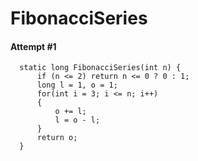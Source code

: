 # FibonacciSeries

#### Attempt #1
```
  static long FibonacciSeries(int n) {    
      if (n <= 2) return n <= 0 ? 0 : 1;
      long l = 1, o = 1;    
      for(int i = 3; i <= n; i++)
      {
          o += l;
          l = o - l;
      }
      return o;
  }
```
